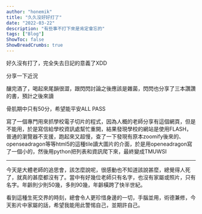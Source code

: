 ```yaml
---
author: "honemik"
title: "久久沒好好打了"
date: "2022-03-22"
description: "有些事不打下來是肯定會忘的"
tags: ["Blog"]
ShowToc: false
ShowBreadCrumbs: true
---
```

好久沒有打了，完全失去日記的意義了XDD

分享一下近況

釀完酒了，喝起來尾韻很澀，跟閃閃討論之後應該是雜菌，閃閃也分享了三本讚讚的書，預計之後來讀

骨肌期中只有50分，希望能平安ALL PASS

寫了一個專門用來抓學校電子切片的程式，因為人概的老師分享有這個網頁，但是不能用，於是寫信給學校資訊處幫忙重開，結果發現學校的網站是使用FLASH，普通的瀏覽器不支援，跑起來又超慢，查了一下發現有原本zoomify後來的、openseadragon等等html5的這種tile讀大圖片的介面，於是用openeadragon寫了一個小的，然後用python把列表和資訊爬下來，最終變成TMUWSI


---

今天是大體老師的追思會，該怎麼說呢，很感動也不知道該說甚麼，總覺得人死了，就真的甚麼都沒有了。當中有好幾位老師只有名字，也沒有家屬或照片，只有名字。年齡則少則50幾，多則90幾，年齡橫跨了快半世紀。

看到這種生死交界的時刻，總會令人更珍惜身邊的一切，手腦並用，術德兼修，今天影片中家屬的話，希望我能用此警惕自己，並期許自己。